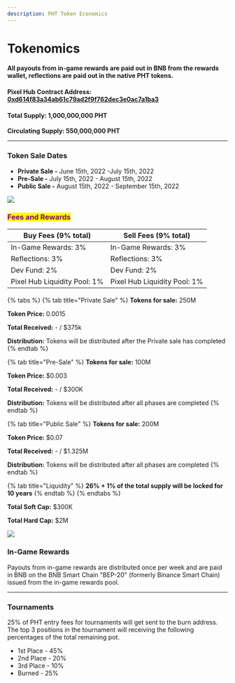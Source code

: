 ```yaml
---
description: PHT Token Economics
---
```


# Tokenomics

#### All payouts from in-game rewards are paid out in BNB from the rewards wallet, reflections are paid out in the native PHT tokens.

#### **Pixel Hub Contract Address**: [**0xd614f83a34ab61c79ad2f9f762dec3e0ac7a1ba3**](https://bscscan.com/address/0xd614f83a34ab61c79ad2f9f762dec3e0ac7a1ba3)

#### Total Supply: 1,000,000,000 PHT

**Circulating Supply: 550,000,000 PHT**

***

### **Token Sale Dates**

* **Private Sale -** June 15th, 2022 -July 15th, 2022
* **Pre-Sale -** July 15th, 2022 - August 15th, 2022
* **Public Sale -** August 15th, 2022 - September 15th, 2022

![](../.gitbook/assets/token\_distribution.png)

### <mark style="color:purple;">Fees and Rewards</mark>

| Buy Fees (9% total)          | Sell Fees (9% total)                                                                                                              |
| ---------------------------- | --------------------------------------------------------------------------------------------------------------------------------- |
| In-Game Rewards: 3%          | In-Game Rewards: 3%                                                                                                               |
| Reflections: 3%              | Reflections: 3%                                                                                                                   |
| Dev Fund: 2%                 | Dev Fund: 2%                                                                                                                      |
| Pixel Hub Liquidity Pool: 1% | Pixel Hub Liquidity Pool: 1% |

####

{% tabs %}
{% tab title="Private Sale" %}
**Tokens for sale:** 250M

**Token Price:** 0.0015

**Total Received:** - / $375k

**Distribution:** Tokens will be distributed after the Private sale has completed
{% endtab %}

{% tab title="Pre-Sale" %}
**Tokens for sale:** 100M

**Token Price:** $0.003

**Total Received:** - / $300K

**Distribution:** Tokens will be distributed after all phases are completed
{% endtab %}

{% tab title="Public Sale" %}
**Tokens for sale:** 200M

**Token Price:** $0.07

**Total Received:** - / $1.325M

**Distribution:** Tokens will be distributed after all phases are completed
{% endtab %}

{% tab title="Liquidity" %}
**26% + 1% of the total supply will be locked for 10 years**
{% endtab %}
{% endtabs %}

**Total Soft Cap:** $300K

**Total Hard Cap:** $2M

![](../.gitbook/assets/pht\_funds\_distribution.png)

### In-Game Rewards

Payouts from in-game rewards are distributed once per week and are paid in BNB on the BNB Smart Chain "BEP-20" (formerly Binance Smart Chain) issued from the in-game rewards pool.

***

### Tournaments

25% of PHT entry fees for tournaments will get sent to the burn address. The top 3 positions in the tournament will receiving the following percentages of the total remaining pot.

* 1st Place - 45%
* 2nd Place - 20%
* 3rd Place - 10%
* Burned - 25%
